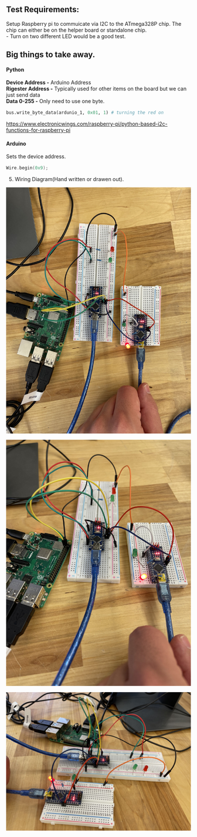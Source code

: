 ## Test Requirements:
Setup Raspberry pi to commuicate via I2C to the ATmega328P chip. The chip can either be on the helper board or standalone chip.  
    - Turn on two different LED would be a good test.  
    

## Big things to take away.

#### Python
**Device Address -** Arduino Address  
**Rigester Address -** Typically used for other items on the board but we can just send data  
**Data 0-255 -** Only need to use one byte.  
```python
bus.write_byte_data(ardunio_1, 0x01, 1) # turning the red on
```

https://www.electronicwings.com/raspberry-pi/python-based-i2c-functions-for-raspberry-pi

#### Arduino
Sets the device address.
```C++
Wire.begin(0x9);
```

5. Wiring Diagram(Hand written or drawen out).

![Wiring Breadboard](images/1.jpg)

![Wiring Breadboard](images/2.jpg)

![Wiring Breadboard](images/3.jpg)
